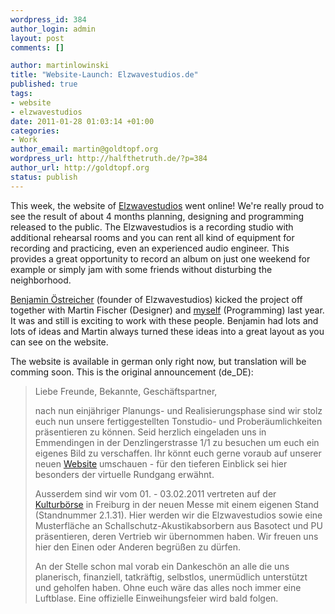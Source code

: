 ```yaml
--- 
wordpress_id: 384
author_login: admin
layout: post
comments: []

author: martinlowinski
title: "Website-Launch: Elzwavestudios.de"
published: true
tags: 
- website
- elzwavestudios
date: 2011-01-28 01:03:14 +01:00
categories: 
- Work
author_email: martin@goldtopf.org
wordpress_url: http://halfthetruth.de/?p=384
author_url: http://goldtopf.org
status: publish
---
```

This week, the website of <a href="http://elzwavestudios.de">Elzwavestudios</a> went online! We're really proud to see the result of about 4 months planning, designing and programming released to the public. The Elzwavestudios is a recording studio with additional rehearsal rooms and you can rent all kind of equipment for recording and practicing, even an experienced audio engineer. This provides a great opportunity to record an album on just one weekend for example or simply jam with some friends without disturbing the neighborhood.

<a href="http://oestreicher-medientechnik.de">Benjamin &Ouml;streicher</a> (founder of Elzwavestudios) kicked the project off together with Martin Fischer (Designer) and <a href="http://goldtopf.org">myself</a> (Programming) last year. It was and still is exciting to work with these people. Benjamin had lots and lots of ideas and Martin always turned these ideas into a great layout as you can see on the website.

The website is available in german only right now, but translation will be comming soon. This is the original announcement (de_DE):
<blockquote>Liebe Freunde, Bekannte, Gesch&auml;ftspartner,

nach nun einj&auml;hriger Planungs- und Realisierungsphase sind wir stolz euch nun unsere fertiggestellten Tonstudio- und Prober&auml;umlichkeiten pr&auml;sentieren zu k&ouml;nnen. Seid herzlich eingeladen uns in Emmendingen in der Denzlingerstrasse 1/1 zu besuchen um euch ein eigenes Bild zu verschaffen. Ihr k&ouml;nnt euch gerne voraub auf unserer neuen <a href="http://elzwavestudios.de">Website</a> umschauen - f&uuml;r den tieferen Einblick sei hier besonders der virtuelle Rundgang erw&auml;hnt.

Ausserdem sind wir vom 01. - 03.02.2011 vertreten auf der <a href="http://www.kulturboerse-freiburg.de/">Kulturb&ouml;rse</a> in Freiburg in der neuen Messe mit einem eigenen Stand (Standnummer 2.1.31). Hier werden wir die Elzwavestudios sowie eine Musterfl&auml;che an Schallschutz-Akustikabsorbern aus Basotect und PU pr&auml;sentieren, deren Vertrieb wir &uuml;bernommen haben.
Wir freuen uns hier den Einen oder Anderen begr&uuml;&szlig;en zu d&uuml;rfen.

An der Stelle schon mal vorab ein Dankesch&ouml;n an alle die uns planerisch, finanziell, tatkr&auml;ftig, selbstlos, unerm&uuml;dlich unterst&uuml;tzt und geholfen haben. Ohne euch w&auml;re das alles noch immer eine Luftblase. Eine offizielle Einweihungsfeier wird bald folgen.</blockquote>
